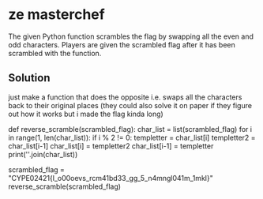 # ze masterchef

The given Python function scrambles the flag by swapping all the even and odd characters. Players are given the scrambled flag after it has been scrambled with the function.

## Solution
just make a function that does the opposite i.e. swaps all the characters back to their original places (they could also solve it on paper if they figure out how it works but i made the flag kinda long)

def reverse_scramble(scrambled_flag):
    char_list = list(scrambled_flag)
    for i in range(1, len(char_list)):
        if i % 2 != 0:
            templetter = char_list[i]
            templetter2 = char_list[i-1]
            char_list[i] = templetter2
            char_list[i-1] = templetter
    print(''.join(char_list))

scrambled_flag = "CYPE02421{l_o00oevs_rcm41bd33_gg_5_n4mngl041m_1mkl}"
reverse_scramble(scrambled_flag)







